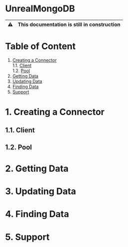 # UnrealMongoDB
|:warning:|This documentation is still in construction|
|:---:|:----|

# Table of Content
1. [Creating a Connector]()</br>
  1.1. [Client]()</br>
  1.2. [Pool]()
2. [Getting Data]()
3. [Updating Data]()
4. [Finding Data]()
5. [Support]()

# 1. Creating a Connector
## 1.1. Client
## 1.2. Pool
# 2. Getting Data
# 3. Updating Data
# 4. Finding Data
# 5. Support

